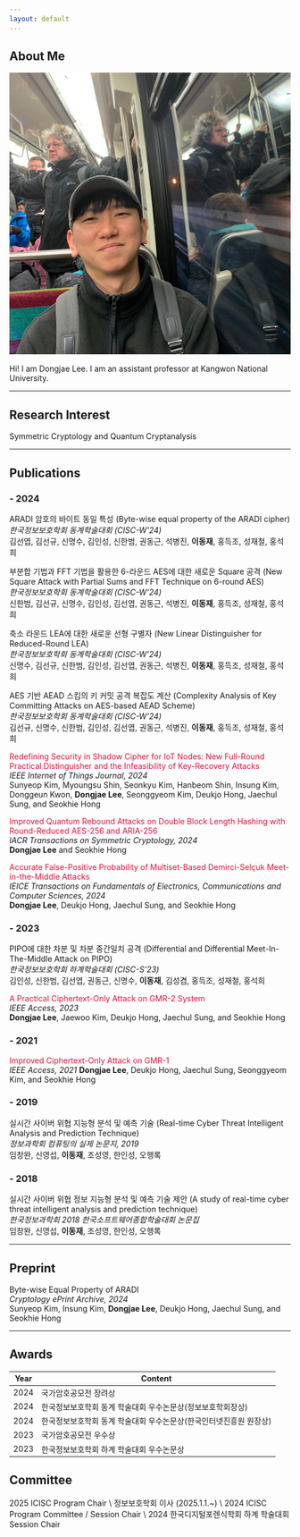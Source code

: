 ```yaml
---
layout: default
---
```


## About Me

<img class="profile-picture" src="face.jpg">

Hi! I am Dongjae Lee. I am an assistant professor at Kangwon National University.

---

## Research Interest

Symmetric Cryptology and Quantum Cryptanalysis

---

## Publications

### - 2024

ARADI 암호의 바이트 동일 특성 (Byte-wise equal property of the ARADI cipher)  
*한국정보보호학회 동계학술대회 (CISC-W'24)*  
김선엽, 김선규, 신명수, 김인성, 신한범, 권동근, 석병진, **이동재**, 홍득조, 성재철, 홍석희  


부분합 기법과 FFT 기법을 활용한 6-라운드 AES에 대한 새로운 Square 공격 (New Square Attack with Partial Sums and FFT Technique on 6-round AES)  
*한국정보보호학회 동계학술대회 (CISC-W'24)*  
신한범, 김선규, 신명수, 김인성, 김선엽, 권동근, 석병진, **이동재**, 홍득조, 성재철, 홍석희  <br>


축소 라운드 LEA에 대한 새로운 선형 구별자 (New Linear Distinguisher for Reduced-Round LEA)  
*한국정보보호학회 동계학술대회 (CISC-W'24)*  
신명수, 김선규, 신한범, 김인성, 김선엽, 권동근, 석병진, **이동재**, 홍득조, 성재철, 홍석희  

AES 기반 AEAD 스킴의 키 커밋 공격 복잡도 계산 (Complexity Analysis of Key Committing Attacks on AES-based AEAD Scheme)  
*한국정보보호학회 동계학술대회 (CISC-W'24)*  
김선규, 신명수, 신한범, 김인성, 김선엽, 권동근, 석병진, **이동재**, 홍득조, 성재철, 홍석희  

<span style="color:crimson"> Redefining Security in Shadow Cipher for IoT Nodes: New Full-Round Practical Distinguisher and the Infeasibility of Key-Recovery Attacks </span>  
*IEEE Internet of Things Journal, 2024*  
Sunyeop Kim, Myoungsu Shin, Seonkyu Kim, Hanbeom Shin, Insung Kim, Donggeun Kwon, **Dongjae Lee**, Seonggyeom Kim, Deukjo Hong, Jaechul Sung, and Seokhie Hong  

<span style="color:crimson"> Improved Quantum Rebound Attacks on Double Block Length Hashing with Round-Reduced AES-256 and ARIA-256 </span>  
*IACR Transactions on Symmetric Cryptology, 2024*  
**Dongjae Lee** and Seokhie Hong  

<span style="color:crimson"> Accurate False-Positive Probability of Multiset-Based Demirci-Selçuk Meet-in-the-Middle Attacks </span>  
*IEICE Transactions on Fundamentals of Electronics, Communications and Computer Sciences, 2024*  
**Dongjae Lee**, Deukjo Hong, Jaechul Sung, and Seokhie Hong  

### - 2023

PIPO에 대한 차분 및 차분 중간일치 공격 (Differential and Differential Meet-In-The-Middle Attack on PIPO)  
*한국정보보호학회 하계학술대회 (CISC-S'23)*  
김인성, 신한범, 김선엽, 권동근, 신명수, **이동재**, 김성겸, 홍득조, 성재철, 홍석희  

<span style="color:crimson"> A Practical Ciphertext-Only Attack on GMR-2 System </span>  
*IEEE Access, 2023*  
**Dongjae Lee**, Jaewoo Kim, Deukjo Hong, Jaechul Sung, and Seokhie Hong  

### - 2021

<span style="color:crimson"> Improved Ciphertext-Only Attack on GMR-1 </span>  
*IEEE Access, 2021*
**Dongjae Lee**, Deukjo Hong, Jaechul Sung, Seonggyeom Kim, and Seokhie Hong  

### - 2019

실시간 사이버 위협 지능형 분석 및 예측 기술 (Real-time Cyber Threat Intelligent Analysis and Prediction Technique)  
*정보과학회 컴퓨팅의 실제 논문지, 2019*  
임창완, 신영섭, **이동재**, 조성영, 한인성, 오행록  

### - 2018

실시간 사이버 위협 정보 지능형 분석 및 예측 기술 제안 (A study of real-time cyber threat intelligent analysis and prediction technique)  
*한국정보과학회 2018 한국소프트웨어종합학술대회 논문집*  
임창완, 신영섭, **이동재**, 조성영, 한인성, 오행록  

---

## Preprint

Byte-wise Equal Property of ARADI  
*Cryptology ePrint Archive, 2024*  
Sunyeop Kim, Insung Kim, **Dongjae Lee**, Deukjo Hong, Jaechul Sung, and Seokhie Hong  

---

## Awards

Year | Content 
-----|-------
2024 | 국가암호공모전 장려상
2024 | 한국정보보호학회 동계 학술대회 우수논문상(정보보호학회장상)
2024 | 한국정보보호학회 동계 학술대회 우수논문상(한국인터넷진흥원 원장상)
2023 | 국가암호공모전 우수상
2023 | 한국정보보호학회 하계 학술대회 우수논문상

## Committee
2025 ICISC Program Chair \\
정보보호학회 이사 (2025.1.1.~) \\
2024 ICISC Program Committee / Session Chair \\
2024 한국디지털포렌식학회 하계 학술대회 Session Chair